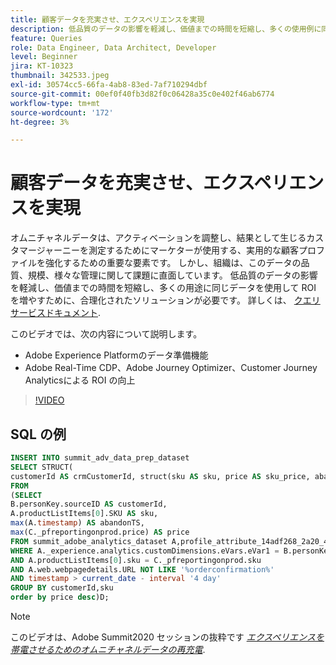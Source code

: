 ```yaml
---
title: 顧客データを充実させ、エクスペリエンスを実現
description: 低品質のデータの影響を軽減し、価値までの時間を短縮し、多くの使用例に同じデータを使用して ROI を増やす方法を説明します。
feature: Queries
role: Data Engineer, Data Architect, Developer
level: Beginner
jira: KT-10323
thumbnail: 342533.jpeg
exl-id: 30574cc5-66fa-4ab8-83ed-7af710294dbf
source-git-commit: 00ef0f40fb3d82f0c06428a35c0e402f46ab6774
workflow-type: tm+mt
source-wordcount: '172'
ht-degree: 3%

---
```


# 顧客データを充実させ、エクスペリエンスを実現

オムニチャネルデータは、アクティベーションを調整し、結果として生じるカスタマージャーニーを測定するためにマーケターが使用する、実用的な顧客プロファイルを強化するための重要な要素です。 しかし、組織は、このデータの品質、規模、様々な管理に関して課題に直面しています。 低品質のデータの影響を軽減し、価値までの時間を短縮し、多くの用途に同じデータを使用して ROI を増やすために、合理化されたソリューションが必要です。
詳しくは、 [クエリサービスドキュメント](https://experienceleague.adobe.com/docs/experience-platform/query/home.html?lang=ja).

このビデオでは、次の内容について説明します。

* Adobe Experience Platformのデータ準備機能
* Adobe Real-Time CDP、Adobe Journey Optimizer、Customer Journey Analyticsによる ROI の向上

>[!VIDEO](https://video.tv.adobe.com/v/342533?learn=on)

## SQL の例

```sql
INSERT INTO summit_adv_data_prep_dataset
SELECT STRUCT(
customerId AS crmCustomerId, struct(sku AS sku, price AS sku_price, abandonTS AS abandonTS) AS abandonBrowse) AS _pfreportingonprod
FROM
(SELECT
B.personKey.sourceID AS customerId,
A.productListItems[0].SKU AS sku,
max(A.timestamp) AS abandonTS,
max(C._pfreportingonprod.price) AS price
FROM summit_adobe_analytics_dataset A,profile_attribute_14adf268_2a20_4dee_bee6_a6b0e34616a9 B,summit_product_dataset C
WHERE A._experience.analytics.customDimensions.eVars.eVar1 = B.personKey.sourceID
AND A.productListItems[0].sku = C._pfreportingonprod.sku
AND A.web.webpagedetails.URL NOT LIKE '%orderconfirmation%'
AND timestamp > current_date - interval '4 day'
GROUP BY customerId,sku
order by price desc)D;
```

>[!NOTE]
>
>このビデオは、Adobe Summit2020 セッションの抜粋です *[エクスペリエンスを帯電させるためのオムニチャネルデータの再充電](https://business.adobe.com/summit/2022/sessions/recharging-omnichannel-data-for-electrifying-exper-s409.html)*.
